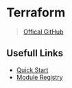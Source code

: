# Terraform

> [Offical GitHub](https://github.com/gruntwork-io/terragrunt)

## Usefull Links

* [Quick Start](https://davidbegin.github.io/terragrunt/)
* [Module Registry](https://registry.terraform.io/)
